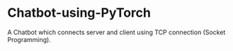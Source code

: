 # Chatbot-using-PyTorch

A Chatbot which connects server and client using TCP connection (Socket Programming).

